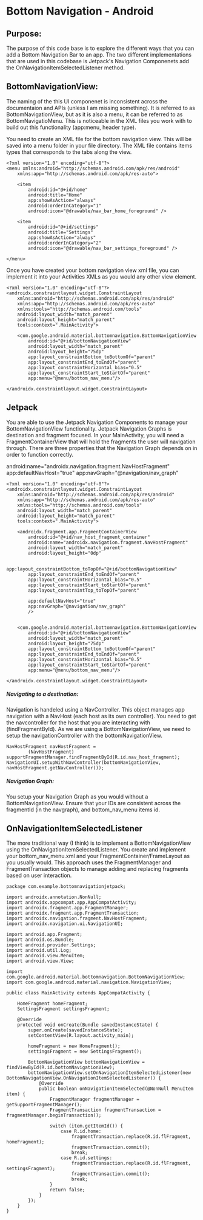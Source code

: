 # Bottom Navigation - Android

## Purpose:
The purpose of this code base is to explore the different ways that you can add a Bottom Navigation Bar to an app. The two different implementations that are used in this codebase is Jetpack's Navigation Componenets add the OnNavigationItemSelectedListener method.

## BottomNavigationView:
The naming of the this UI componenet is inconsistent across the documentaion and APIs (unless I am missing something). It is referred to as BottomNavigationView, but as it is also a menu, it can be referred to as BottomNavigatioMenu. This is noticeable in the XML files you work with to build out this functionality (app:menu, header type).  

You need to create an XML file for the bottom navigation view. This will be saved into a menu folder in your file directory. The XML file contains items types that corresponds to the tabs along the view.

```
<?xml version="1.0" encoding="utf-8"?>
<menu xmlns:android="http://schemas.android.com/apk/res/android"
    xmlns:app="http://schemas.android.com/apk/res-auto">

    <item
        android:id="@+id/home"
        android:title="Home"
        app:showAsAction="always"
        android:orderInCategory="1"
        android:icon="@drawable/nav_bar_home_foreground" />

    <item
        android:id="@+id/settings"
        android:title="Settings"
        app:showAsAction="always"
        android:orderInCategory="2"
        android:icon="@drawable/nav_bar_settings_foreground" />

</menu>
```

Once you have created your bottom navigation view xml file, you can implement it into your Activities XMLs as you would any other view element.

```
<?xml version="1.0" encoding="utf-8"?>
<androidx.constraintlayout.widget.ConstraintLayout
    xmlns:android="http://schemas.android.com/apk/res/android"
    xmlns:app="http://schemas.android.com/apk/res-auto"
    xmlns:tools="http://schemas.android.com/tools"
    android:layout_width="match_parent"
    android:layout_height="match_parent"
    tools:context=".MainActivity">
    
    <com.google.android.material.bottomnavigation.BottomNavigationView
        android:id="@+id/bottomNavigationView"
        android:layout_width="match_parent"
        android:layout_height="75dp"
        app:layout_constraintBottom_toBottomOf="parent"
        app:layout_constraintEnd_toEndOf="parent"
        app:layout_constraintHorizontal_bias="0.5"
        app:layout_constraintStart_toStartOf="parent"
        app:menu="@menu/bottom_nav_menu"/>

</androidx.constraintlayout.widget.ConstraintLayout>
```

## Jetpack
You are able to use the Jetpack Navigation Components to manage your BottomNavigationView functionality. Jetpack Navigation Graphs is destination and fragment focused. In your MainActivity, you will need a FragmentContainerView that will hold the fragments the user will navigation through. There are three properties that the Navigation Graph depends on in order to function correctly. 

android:name="androidx.navigation.fragment.NavHostFragment"
app:defaultNavHost="true"
app:navGraph="@navigation/nav_graph"

```
<?xml version="1.0" encoding="utf-8"?>
<androidx.constraintlayout.widget.ConstraintLayout
    xmlns:android="http://schemas.android.com/apk/res/android"
    xmlns:app="http://schemas.android.com/apk/res-auto"
    xmlns:tools="http://schemas.android.com/tools"
    android:layout_width="match_parent"
    android:layout_height="match_parent"
    tools:context=".MainActivity">

    <androidx.fragment.app.FragmentContainerView
        android:id="@+id/nav_host_fragment_container"
        android:name="androidx.navigation.fragment.NavHostFragment"
        android:layout_width="match_parent"
        android:layout_height="0dp"

        app:layout_constraintBottom_toTopOf="@+id/bottomNavigationView"
        app:layout_constraintEnd_toEndOf="parent"
        app:layout_constraintHorizontal_bias="0.5"
        app:layout_constraintStart_toStartOf="parent"
        app:layout_constraintTop_toTopOf="parent"

        app:defaultNavHost="true"
        app:navGraph="@navigation/nav_graph"
        />


    <com.google.android.material.bottomnavigation.BottomNavigationView
        android:id="@+id/bottomNavigationView"
        android:layout_width="match_parent"
        android:layout_height="75dp"
        app:layout_constraintBottom_toBottomOf="parent"
        app:layout_constraintEnd_toEndOf="parent"
        app:layout_constraintHorizontal_bias="0.5"
        app:layout_constraintStart_toStartOf="parent"
        app:menu="@menu/bottom_nav_menu"/>

</androidx.constraintlayout.widget.ConstraintLayout>
```

##### Navigating to a destination:
Navigation is handeled using a NavController. This object manages app navigation with a NavHost (each host as its own controller). You need to get the navcontroller for the host that you are interacting with (findFragmentById). As we are using a BottomNavigationView, we need to setup the navigationController with the bottomNavigationView.

```
NavHostFragment navHostFragment =
        (NavHostFragment) supportFragmentManager.findFragmentById(R.id.nav_host_fragment);
NavigationUI.setupWithNavController(bottomNavigationView, navHostFragment.getNavController());
```

##### Navigation Graph:
You setup your Navigation Graph as you would without a BottomNavigationView. Ensure that your IDs are consistent across the fragmentId (in the navgraph), and bottom_nav_menu items id.


## OnNavigationItemSelectedListener
The more traditional way (I think) is to implement a BottomNavigationView using the OnNavigationItemSelectedListener. You create and implement your bottom_nav_menu.xml and your FragmentContainer/FrameLayout as you usually would. This approach uses the FragmentManager and FragmentTransaction objects to manage adding and replacing fragments based on user interaction.

```
package com.example.bottomnavigationjetpack;

import androidx.annotation.NonNull;
import androidx.appcompat.app.AppCompatActivity;
import androidx.fragment.app.FragmentManager;
import androidx.fragment.app.FragmentTransaction;
import androidx.navigation.fragment.NavHostFragment;
import androidx.navigation.ui.NavigationUI;

import android.app.Fragment;
import android.os.Bundle;
import android.provider.Settings;
import android.util.Log;
import android.view.MenuItem;
import android.view.View;

import com.google.android.material.bottomnavigation.BottomNavigationView;
import com.google.android.material.navigation.NavigationView;

public class MainActivity extends AppCompatActivity {

    HomeFragment homeFragment;
    SettingsFragment settingsFragment;

    @Override
    protected void onCreate(Bundle savedInstanceState) {
        super.onCreate(savedInstanceState);
        setContentView(R.layout.activity_main);

        homeFragment = new HomeFragment();
        settingsFragment = new SettingsFragment();

        BottomNavigationView bottomNavigationView = findViewById(R.id.bottomNavigationView);
        bottomNavigationView.setOnNavigationItemSelectedListener(new BottomNavigationView.OnNavigationItemSelectedListener() {
            @Override
            public boolean onNavigationItemSelected(@NonNull MenuItem item) {
                FragmentManager fragmentManager = getSupportFragmentManager();
                FragmentTransaction fragmentTransaction = fragmentManager.beginTransaction();

                switch (item.getItemId()) {
                    case R.id.home:
                        fragmentTransaction.replace(R.id.flFragment, homeFragment);
                        fragmentTransaction.commit();
                        break;
                    case R.id.settings:
                        fragmentTransaction.replace(R.id.flFragment, settingsFragment);
                        fragmentTransaction.commit();
                        break;
                }
                return false;
            }
        });
    }
}
```
